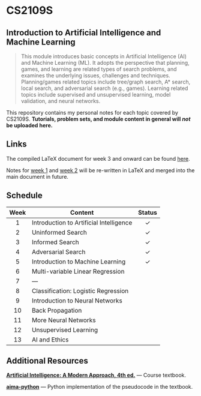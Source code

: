 # CS2109S #

## Introduction to Artificial Intelligence and Machine Learning ##

> This module introduces basic concepts in Artificial Intelligence (AI) and Machine Learning (ML). It adopts the perspective that planning, games, and learning are related types of search problems, and examines the underlying issues, challenges and techniques. Planning/games related topics include tree/graph search, A* search, local search, and adversarial search (e.g., games). Learning related topics include supervised and unsupervised learning, model validation, and neural networks.

This repository contains my personal notes for each topic covered by CS2109S. **Tutorials, problem sets, and module content in general will *not* be uploaded here.**

## Links ##

The compiled LaTeX document for week 3 and onward can be found [here](https://github.com/jontmy/nus-cs2109s/blob/master/src/cs2109s.pdf).

Notes for [week 1](https://github.com/jontmy/nus-cs2109s/blob/master/src/01.md) and [week 2](https://github.com/jontmy/nus-cs2109s/blob/master/src/02.md) will be re-written in LaTeX and merged into the main document in future.

## Schedule ##

| **Week** | **Content**                                | **Status** |
|:--------:|--------------------------------------------|:----------:|
| 1        | Introduction to Artificial Intelligence    | ✓          |
| 2        | Uninformed Search                          | ✓          |
| 3        | Informed Search                            | ✓          |
| 4        | Adversarial Search                         | ✓          |
| 5        | Introduction to Machine Learning           | ✓          |
| 6        | Multi-variable Linear Regression           |            |
| 7        | —                                          |            |
| 8        | Classification: Logistic Regression        |            |
| 9        | Introduction to Neural Networks            |            |
| 10       | Back Propagation                           |            |
| 11       | More Neural Networks                       |            |
| 12       | Unsupervised Learning                      |            |
| 13       | AI and Ethics                              |            |

## Additional Resources ##

[**Artificial Intelligence: A Modern Approach, 4th ed.**](http://aima.cs.berkeley.edu/) — Course textbook.

[**aima-python**](https://github.com/aimacode/aima-python) — Python implementation of the pseudocode in the textbook.
